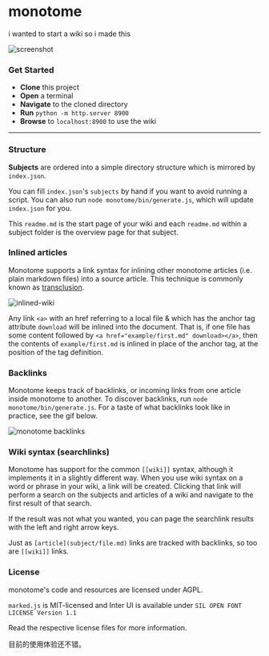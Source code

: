 # monotome
i wanted to start a wiki so i made this

![screenshot](media/screen.png)

### Get Started
* **Clone** this project
* **Open** a terminal
* **Navigate** to the cloned directory
* **Run** `python -m http.server 8900`
* **Browse** to `localhost:8900` to use the wiki

---

### Structure
**Subjects** are ordered into a simple directory structure which is mirrored by `index.json`.

You can fill `index.json`'s `subjects` by hand if you want to avoid running a script. You can also run `node monotome/bin/generate.js`, which will update `index.json` for you.

This `readme.md` is the start page of your wiki and each `readme.md` within a subject folder is the overview page for that subject.

### Inlined articles
Monotome supports a link syntax for inlining other monotome articles (i.e. plain markdown files) into a source article. This technique is commonly known as [transclusion](https://en.wikipedia.org/wiki/Transclusion).

![inlined-wiki](https://user-images.githubusercontent.com/3862362/100735405-717b0080-33d1-11eb-9911-8e210a5cb713.gif)

Any link `<a>` with an href referring to a local file & which has the anchor tag attribute `download` will be inlined into the document. That is, if one file has some content followed by `<a href="example/first.md" download></a>`, then the contents of `example/first.md` is inlined in place of the anchor tag, at the position of the tag definition.

### Backlinks
Monotome keeps track of backlinks, or incoming links from one article inside monotome to another. To discover backlinks, run `node monotome/bin/generate.js`. For a taste of what backlinks look like in practice, see the gif below.

![monotome backlinks](https://user-images.githubusercontent.com/3862362/89731988-c58d5e00-da4b-11ea-82fc-0fa2f20b2505.gif)

### Wiki syntax (searchlinks)

Monotome has support for the common `[[wiki]]` syntax, although it implements it in a slightly
different way. When you use wiki syntax on a word or phrase in your wiki, a link will be created.
Clicking that link will perform a search on the subjects and articles of a wiki and navigate to
the first result of that search. 

If the result was not what you wanted, you can page the searchlink results with the left and
right arrow keys.

Just as `[article](subject/file.md)` links are tracked with backlinks, so too are `[[wiki]]`
links.

### License
monotome's code and resources are licensed under AGPL. 

`marked.js` is MIT-licensed and Inter UI is available under `SIL OPEN FONT LICENSE Version 1.1`

Read the respective license files for more information.

目前的使用体验还不错。
